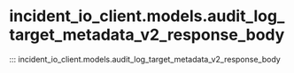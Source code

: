 # incident_io_client.models.audit_log_target_metadata_v2_response_body

::: incident_io_client.models.audit_log_target_metadata_v2_response_body